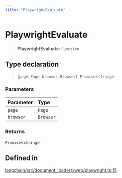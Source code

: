 ```yaml
---
title: "PlaywrightEvaluate"
---
```


# PlaywrightEvaluate

> **PlaywrightEvaluate**: `Function`

## Type declaration

> (`page`: `Page`, `browser`: `Browser`): `Promise`<`string`\>

### Parameters

| Parameter | Type      |
| :-------- | :-------- |
| `page`    | `Page`    |
| `browser` | `Browser` |

### Returns

`Promise`<`string`\>

## Defined in

[langchain/src/document_loaders/web/playwright.ts:15](https://github.com/hwchase17/langchainjs/blob/ddf2996/langchain/src/document_loaders/web/playwright.ts#L15)
